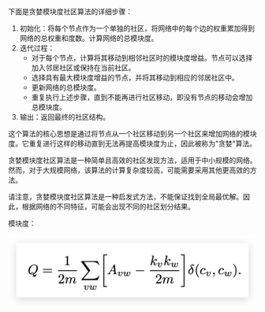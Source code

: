 下面是贪婪模块度社区算法的详细步骤：

1. 初始化：将每个节点作为一个单独的社区，将网络中的每个边的权重累加得到网络的总权重和度数。计算网络的总模块度。
2. 迭代过程：
   - 对于每个节点，计算将其移动到相邻社区时的模块度增益。节点可以选择加入邻居社区或保持在当前社区。
   - 选择具有最大模块度增益的节点，并将其移动到相应的邻居社区中。
   - 更新网络的总模块度。
   - 重复执行上述步骤，直到不能再进行社区移动，即没有节点的移动会增加总模块度。
3. 输出：返回最终的社区结构。

这个算法的核心思想是通过将节点从一个社区移动到另一个社区来增加网络的模块度。它重复进行这样的移动直到无法再提高模块度为止，因此被称为"贪婪"算法。

贪婪模块度社区算法是一种简单且高效的社区发现方法，适用于中小规模的网络。然而，对于大规模网络，该算法的计算复杂度较高，可能需要采用其他更高效的方法。

请注意，贪婪模块度社区算法是一种启发式方法，不能保证找到全局最优解。因此，根据网络的不同特征，可能会出现不同的社区划分结果。

模块度：

![](https://raw.githubusercontent.com/fan-pic/fan-pic/master/202306262315528.png)